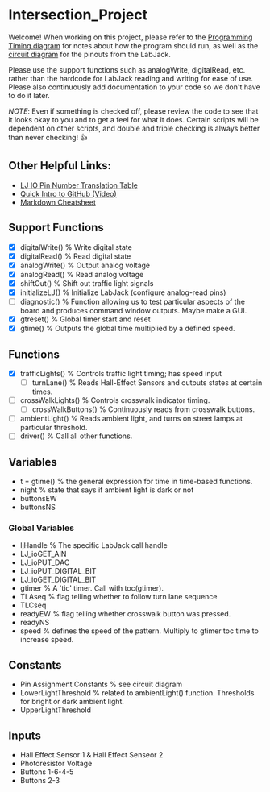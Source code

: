 # Intersection_Project
Welcome! When working on this project, please refer to the [Programming Timing diagram](https://docs.google.com/document/d/1o6afdJ77Zcd1yHTJt-up1C2sTuCTtpHGJqIndX7Ty9w/edit?usp=sharing) for notes about how the program should run, as well as the [circuit diagram](https://drive.google.com/open?id=1V5i5smMEhOrYQ-vPv0OhIJ8th7cMYPNT) for the pinouts from the LabJack.

Please use the support functions such as analogWrite, digitalRead, etc. rather than the hardcode for LabJack reading and writing for ease of use. Please also continuously add documentation to your code so we don't have to do it later.

*NOTE*: Even if something is checked off, please review the code to see that it looks okay to you and to get a feel for what it does. Certain scripts will be dependent on other scripts, and double and triple checking is always better than never checking! :+1:

Other Helpful Links:
--------------------
- [LJ IO Pin Number Translation Table](https://docs.google.com/document/d/1VHfc45q_GvK2ZfIs2wC4xYnW6Y_8pki-Y3R8Vw0WFXg/edit?usp=sharing)
- [Quick Intro to GitHub (Video)](https://youtu.be/EUvmCuPjHD4)
- [Markdown Cheatsheet](https://github.com/faberc/Intersection_Project/blob/master/Documentation/markdown-cheatsheet-online.pdf)

Support Functions
------------------
- [X] digitalWrite()  % Write digital state
- [X] digitalRead()   % Read digital state
- [X] analogWrite()   % Output analog voltage
- [X] analogRead()    % Read analog voltage
- [X] shiftOut()      % Shift out traffic light signals
- [X] initializeLJ()  % Initialize LabJack (configure analog-read pins)
- [ ] diagnostic()    % Function allowing us to test particular aspects of the board and produces command window outputs. Maybe make a GUI.
- [X] gtreset()       % Global timer start and reset
- [X] gtime()         % Outputs the global time multiplied by a defined speed.

Functions
------------------
- [X] trafficLights()  % Controls traffic light timing; has speed input
  - [ ] turnLane()          % Reads Hall-Effect Sensors and outputs states at certain times.
- [ ] crossWalkLights()     % Controls crosswalk indicator timing.
  - [ ] crossWalkButtons()  % Continuously reads from crosswalk buttons.
- [ ] ambientLight()        % Reads ambient light, and turns on street lamps at particular threshold.
- [ ] driver()              % Call all other functions.

Variables
------------------
- t = gtime()  % the general expression for time in time-based functions.
- night                   % state that says if ambient light is dark or not
- buttonsEW
- buttonsNS

### Global Variables
- ljHandle              % The specific LabJack call handle
- LJ_ioGET_AIN
- LJ_ioPUT_DAC
- LJ_ioPUT_DIGITAL_BIT
- LJ_ioGET_DIGITAL_BIT
- gtimer                % A 'tic' timer. Call with toc(gtimer).
- TLAseq % flag telling whether to follow turn lane sequence
- TLCseq
- readyEW % flag telling whether crosswalk button was pressed.
- readyNS
- speed                   % defines the speed of the pattern. Multiply to gtimer toc time to increase speed. 


Constants
------------------
- Pin Assignment Constants  % see circuit diagram
- LowerLightThreshold       % related to ambientLight() function. Thresholds for bright or dark ambient light.
- UpperLightThreshold

Inputs
------------------
- Hall Effect Sensor 1 & Hall Effect Senseor 2
- Photoresistor Voltage
- Buttons 1-6-4-5
- Buttons 2-3
